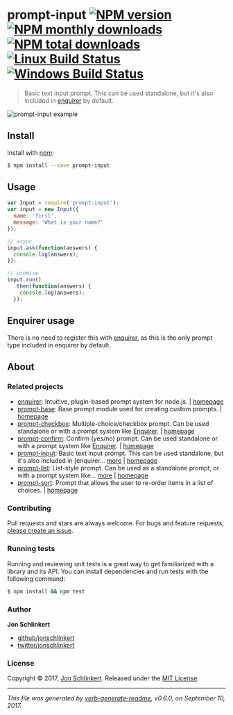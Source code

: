 # prompt-input [![NPM version](https://img.shields.io/npm/v/prompt-input.svg?style=flat)](https://www.npmjs.com/package/prompt-input) [![NPM monthly downloads](https://img.shields.io/npm/dm/prompt-input.svg?style=flat)](https://npmjs.org/package/prompt-input)  [![NPM total downloads](https://img.shields.io/npm/dt/prompt-input.svg?style=flat)](https://npmjs.org/package/prompt-input) [![Linux Build Status](https://img.shields.io/travis/enquirer/prompt-input.svg?style=flat&label=Travis)](https://travis-ci.org/enquirer/prompt-input) [![Windows Build Status](https://img.shields.io/appveyor/ci/enquirer/prompt-input.svg?style=flat&label=AppVeyor)](https://ci.appveyor.com/project/enquirer/prompt-input)

> Basic text input prompt. This can be used standalone, but it's also included in [enquirer] by default.

![prompt-input example](https://raw.githubusercontent.com/enquirer/prompt-input/master/example.gif)

## Install
Install with [npm](https://www.npmjs.com/):

```sh
$ npm install --save prompt-input
```

## Usage

```js
var Input = require('prompt-input');
var input = new Input({
  name: 'first',
  message: 'What is your name?'
});

// async
input.ask(function(answers) {
  console.log(answers);
});

// promise
input.run()
  .then(function(answers) {
    console.log(answers);
  });
```

## Enquirer usage

There is no need to register this with [enquirer][], as this is the only prompt type included in enquirer by default.

## About
### Related projects
- [enquirer](https://www.npmjs.com/package/enquirer): Intuitive, plugin-based prompt system for node.js. | [homepage](http://enquirer.io "Intuitive, plugin-based prompt system for node.js.")
- [prompt-base](https://www.npmjs.com/package/prompt-base): Base prompt module used for creating custom prompts. | [homepage](https://github.com/enquirer/prompt-base "Base prompt module used for creating custom prompts.")
- [prompt-checkbox](https://www.npmjs.com/package/prompt-checkbox): Multiple-choice/checkbox prompt. Can be used standalone or with a prompt system like [Enquirer]. | [homepage](https://github.com/enquirer/prompt-checkbox "Multiple-choice/checkbox prompt. Can be used standalone or with a prompt system like [Enquirer].")
- [prompt-confirm](https://www.npmjs.com/package/prompt-confirm): Confirm (yes/no) prompt. Can be used standalone or with a prompt system like [Enquirer]. | [homepage](https://github.com/enquirer/prompt-confirm "Confirm (yes/no) prompt. Can be used standalone or with a prompt system like [Enquirer].")
- [prompt-input](https://www.npmjs.com/package/prompt-input): Basic text input prompt. This can be used standalone, but it's also included in [enquirer… [more](https://github.com/enquirer/prompt-input) | [homepage](https://github.com/enquirer/prompt-input "Basic text input prompt. This can be used standalone, but it's also included in [enquirer] by default.")
- [prompt-list](https://www.npmjs.com/package/prompt-list): List-style prompt. Can be used as a standalone prompt, or with a prompt system like… [more](https://github.com/enquirer/prompt-list) | [homepage](https://github.com/enquirer/prompt-list "List-style prompt. Can be used as a standalone prompt, or with a prompt system like [enquirer].")
- [prompt-sort](https://www.npmjs.com/package/prompt-sort): Prompt that allows the user to re-order items in a list of choices. | [homepage](https://github.com/enquirer/prompt-sort "Prompt that allows the user to re-order items in a list of choices.")

### Contributing
Pull requests and stars are always welcome. For bugs and feature requests, [please create an issue](../../issues/new).

### Running tests

Running and reviewing unit tests is a great way to get familiarized with a library and its API. You can install dependencies and run tests with the following command:

```sh
$ npm install && npm test
```

### Author
**Jon Schlinkert**

+ [github/jonschlinkert](https://github.com/jonschlinkert)
+ [twitter/jonschlinkert](https://twitter.com/jonschlinkert)

### License
Copyright © 2017, [Jon Schlinkert](https://github.com/jonschlinkert).
Released under the [MIT License](LICENSE).

***

_This file was generated by [verb-generate-readme](https://github.com/verbose/verb-generate-readme), v0.6.0, on September 10, 2017._

[enquirer]: http://enquirer.io